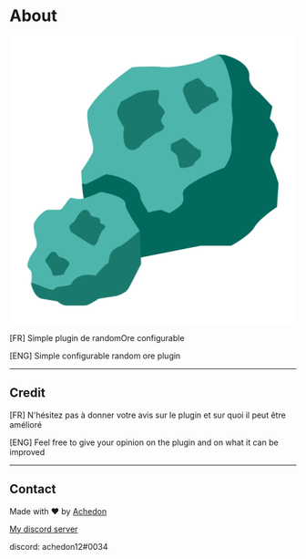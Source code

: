 # About

![icon](icon.jpg)

[FR] Simple plugin de randomOre configurable

[ENG] Simple configurable random ore plugin

-----------------
## Credit

[FR] N'hésitez pas à donner votre avis sur le plugin et sur quoi il peut être amélioré

[ENG] Feel free to give your opinion on the plugin and on what it can be improved

-----------------

## Contact

Made with ❤ by [Achedon](https://github.com/achedon12)

[My discord server](https://discord.gg/GdaJ6Q9r)

discord: achedon12#0034




